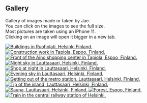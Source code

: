 ## Gallery

Gallery of images made or taken by Jae.  
You can click on the images to see the full size.  
Most pictures are taken using an iPhone 11.  
Clicking on an image will open it bigger in a new tab.


<div class="gallery">
<a target="_blank" href="https://bm.jae.fi/web/jae.fi/img/IMG_0489.JPEG">
<picture>
    <source type="image/avif" srcset="https://bm.jae.fi/web/jae.fi/avif/IMG_0489.avif">
    <source type="image/jpeg" srcset="https://bm.jae.fi/web/jae.fi/img/IMG_0489.JPEG">
    <img data-src="https://bm.jae.fi/web/jae.fi/img/IMG_0489.JPEG" alt="Buildings in Ruoholati, Helsinki Finland." />
</picture>
</a>
<a target="_blank" href="https://bm.jae.fi/web/jae.fi/img/IMG_3439.JPEG">
<picture>
    <source type="image/avif" srcset="https://bm.jae.fi/web/jae.fi/avif/IMG_3439.avif">
    <source type="image/jpeg" srcset="https://bm.jae.fi/web/jae.fi/img/IMG_3439.JPEG">
    <img data-src="https://bm.jae.fi/web/jae.fi/img/IMG_3439.JPEG" alt="Construction work in Tapiola, Espoo, Finland." />
</picture>
</a>
<a target="_blank" href="https://bm.jae.fi/web/jae.fi/img/IMG_3446.JPEG">
<picture>
    <source type="image/avif" srcset="https://bm.jae.fi/web/jae.fi/avif/IMG_3446.avif">
    <source type="image/jpeg" srcset="https://bm.jae.fi/web/jae.fi/img/IMG_3446.JPEG">
    <img data-src="https://bm.jae.fi/web/jae.fi/img/IMG_3446.JPEG" alt="Front of the Aino shopping center in Tapiola, Espoo, Finland." />
</picture>
</a>
<a target="_blank" href="https://bm.jae.fi/web/jae.fi/img/IMG_3855.jpeg">
<picture>
    <source type="image/avif" srcset="https://bm.jae.fi/web/jae.fi/avif/IMG_3855.avif">
    <source type="image/jpeg" srcset="https://bm.jae.fi/web/jae.fi/img/IMG_3855.jpeg">
    <img data-src="https://bm.jae.fi/web/jae.fi/img/IMG_3855.jpeg" alt="Night sky in Lauttasaari, Helsinki, Finland." />
</picture>
</a>
<a target="_blank" href="https://bm.jae.fi/web/jae.fi/img/IMG_3861.JPEG">
<picture>
    <source type="image/avif" srcset="https://bm.jae.fi/web/jae.fi/avif/IMG_3861.avif">
    <source type="image/jpeg" srcset="https://bm.jae.fi/web/jae.fi/img/IMG_3861.JPEG">
    <img data-src="https://bm.jae.fi/web/jae.fi/img/IMG_3861.JPEG" alt="Shop at night in Lauttasaari, Helsinki, Finland." />
</picture>
</a>
<a target="_blank" href="https://bm.jae.fi/web/jae.fi/img/IMG_4149.JPEG">
<picture>
    <source type="image/avif" srcset="https://bm.jae.fi/web/jae.fi/avif/IMG_4149.avif">
    <source type="image/jpeg" srcset="https://bm.jae.fi/web/jae.fi/img/IMG_4149.JPEG">
    <img data-src="https://bm.jae.fi/web/jae.fi/img/IMG_4149.JPEG" alt="Evening sky in Lauttasaari, Helsinki, Finland." />
</picture>
</a>
<a target="_blank" href="https://bm.jae.fi/web/jae.fi/img/IMG_4685.JPEG">
<picture>
    <source type="image/avif" srcset="https://bm.jae.fi/web/jae.fi/avif/IMG_4685.avif">
    <source type="image/jpeg" srcset="https://bm.jae.fi/web/jae.fi/img/IMG_4685.JPEG">
    <img data-src="https://bm.jae.fi/web/jae.fi/img/IMG_4685.JPEG" alt="Getting out of the metro station, Lauttasaari, Helsinki, Finland." class="lozad" />
</picture>
<a target="_blank" href="https://bm.jae.fi/web/jae.fi/img/IMG_5132.jpeg">
<picture>
    <source type="image/avif" srcset="https://bm.jae.fi/web/jae.fi/avif/IMG_5132.avif">
    <source type="image/jpeg" srcset="https://bm.jae.fi/web/jae.fi/img/IMG_5132.jpeg">
    <img data-src="https://bm.jae.fi/web/jae.fi/img/IMG_5132.jpeg" alt="Tip of the island, Lauttasaari, Helsinki, Finland." />
</picture>
</a>
<a target="_blank" href="https://bm.jae.fi/web/jae.fi/img/IMG_5382.jpeg">
<picture>
    <source type="image/avif" srcset="https://bm.jae.fi/web/jae.fi/avif/IMG_5382.avif">
    <source type="image/jpeg" srcset="https://bm.jae.fi/web/jae.fi/img/IMG_5382.jpeg">
    <img data-src="https://bm.jae.fi/web/jae.fi/img/IMG_5382.jpeg" alt="Sauna, Lauttasaari, Helsinki, Finland." />
</picture>
</a>
<a target="_blank" href="https://bm.jae.fi/web/jae.fi/img/IMG_6134.JPEG">
<picture>
    <source type="image/avif" srcset="https://bm.jae.fi/web/jae.fi/avif/IMG_6134.avif">
    <source type="image/jpeg" srcset="https://bm.jae.fi/web/jae.fi/img/IMG_6134.JPEG">
    <img data-src="https://bm.jae.fi/web/jae.fi/img/IMG_6134.JPEG" alt="Forest, Espoo, Finland." />
</picture>
<a target="_blank" href="https://bm.jae.fi/web/jae.fi/img/IMG_8506.JPEG">
<picture>
    <source type="image/avif" srcset="https://bm.jae.fi/web/jae.fi/avif/IMG_8506.avif">
    <source type="image/jpeg" srcset="https://bm.jae.fi/web/jae.fi/img/IMG_8506.JPEG">
    <img data-src="https://bm.jae.fi/web/jae.fi/img/IMG_8506.JPEG" alt="Train in the central railway station of Helsinki." />
</picture>
</a>
</div>
</a>
